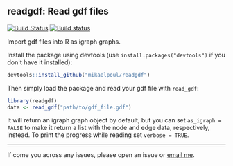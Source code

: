 readgdf: Read gdf files
---------------

[![Build Status](https://travis-ci.org/mikaelpoul/readgdf.svg?branch=master)](https://travis-ci.org/mikaelpoul/readgdf)
[![Build status](https://ci.appveyor.com/api/projects/status/y212iri5joxyln10?svg=true)](https://ci.appveyor.com/project/mikaelpoul/readgdf)

Import gdf files into R as igraph graphs.

Install the package using devtools (use `install.packages("devtools")` if you don't have it installed):

``` R
devtools::install_github("mikaelpoul/readgdf")
```

Then simply load the package and read your gdf file with `read_gdf`:

``` R
library(readgdf)
data <- read_gdf("path/to/gdf_file.gdf")
```

It will return an igraph graph object by default, but you can set `as_igraph = FALSE` to make it return a list with the node and edge data, respectively, instead. To print the progress while reading set `verbose = TRUE`.

---------------

If come you across any issues, please open an issue or [email me](mailto:mikajoh@gmail.com).
